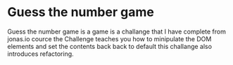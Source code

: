 #  Guess the number game

Guess the number game is a game is a challange  that I have complete from jonas.io cource 
the Challenge teaches you how to minipulate the DOM elements  and set the contents back back to default
this challange also introduces refactoring.
